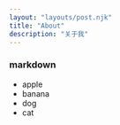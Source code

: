 ```yaml
---
layout: "layouts/post.njk"
title: "About"
description: "关于我"
---
```


### markdown

- apple
- banana
- dog
- cat





